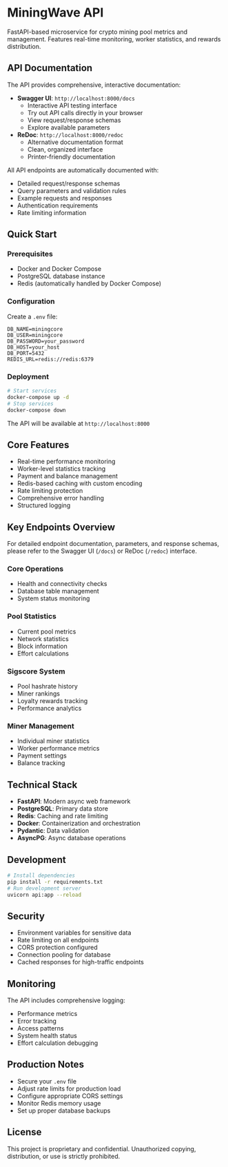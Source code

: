 # MiningWave API
FastAPI-based microservice for crypto mining pool metrics and management. Features real-time monitoring, worker statistics, and rewards distribution.

## API Documentation
The API provides comprehensive, interactive documentation:
- **Swagger UI**: `http://localhost:8000/docs`
  - Interactive API testing interface
  - Try out API calls directly in your browser
  - View request/response schemas
  - Explore available parameters
- **ReDoc**: `http://localhost:8000/redoc`
  - Alternative documentation format
  - Clean, organized interface
  - Printer-friendly documentation

All API endpoints are automatically documented with:
- Detailed request/response schemas
- Query parameters and validation rules
- Example requests and responses
- Authentication requirements
- Rate limiting information

## Quick Start
### Prerequisites
- Docker and Docker Compose
- PostgreSQL database instance
- Redis (automatically handled by Docker Compose)

### Configuration
Create a `.env` file:
```env
DB_NAME=miningcore
DB_USER=miningcore
DB_PASSWORD=your_password
DB_HOST=your_host
DB_PORT=5432
REDIS_URL=redis://redis:6379
```

### Deployment
```bash
# Start services
docker-compose up -d
# Stop services
docker-compose down
```
The API will be available at `http://localhost:8000`

## Core Features
- Real-time performance monitoring
- Worker-level statistics tracking
- Payment and balance management
- Redis-based caching with custom encoding
- Rate limiting protection
- Comprehensive error handling
- Structured logging

## Key Endpoints Overview
For detailed endpoint documentation, parameters, and response schemas, please refer to the Swagger UI (`/docs`) or ReDoc (`/redoc`) interface.

### Core Operations
- Health and connectivity checks
- Database table management
- System status monitoring

### Pool Statistics
- Current pool metrics
- Network statistics
- Block information
- Effort calculations

### Sigscore System
- Pool hashrate history
- Miner rankings
- Loyalty rewards tracking
- Performance analytics

### Miner Management
- Individual miner statistics
- Worker performance metrics
- Payment settings
- Balance tracking

## Technical Stack
- **FastAPI**: Modern async web framework
- **PostgreSQL**: Primary data store
- **Redis**: Caching and rate limiting
- **Docker**: Containerization and orchestration
- **Pydantic**: Data validation
- **AsyncPG**: Async database operations

## Development
```bash
# Install dependencies
pip install -r requirements.txt
# Run development server
uvicorn api:app --reload
```

## Security
- Environment variables for sensitive data
- Rate limiting on all endpoints
- CORS protection configured
- Connection pooling for database
- Cached responses for high-traffic endpoints

## Monitoring
The API includes comprehensive logging:
- Performance metrics
- Error tracking
- Access patterns
- System health status
- Effort calculation debugging

## Production Notes
- Secure your `.env` file
- Adjust rate limits for production load
- Configure appropriate CORS settings
- Monitor Redis memory usage
- Set up proper database backups

## License
This project is proprietary and confidential. Unauthorized copying, distribution, or use is strictly prohibited.